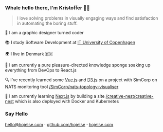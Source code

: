 ### Whale hello there, I'm Kristoffer 🐳👋

> I love solving problems in visually engaging ways and find satisfaction in automating the boring stuff.


🎨 I am a graphic designer turned coder

📚 I study Software Development at [IT University of Copenhagen](https://itu.dk)

🌍 I live in Denmark 🇩🇰

🧽 I am currently a pure pleasure-directed knowledge sponge soaking up everything from DevOps to React.js

🔍 I've recently learned some [Vue.js](https://vuejs.org) and [D3.js](https://d3js.org/) on a project with SimCorp on NATS monitoring tool [/SimCorp/nats-topology-visualiser](https://github.com/SimCorp/nats-topology-visualiser)

🌱 I am currently learning [Next.js](https://nextjs.org/) by building a site [/creative-nest/creative-nest](https://github.com/creative-nest/creative-nest)
 which is also deployed with Docker and Kubernetes
### Say Hello

[hello@hojelse.com](mailto:hello@hojelse.com) · [github.com/hojelse](https://github.com/hojelse) · [hojelse.com](https://hojelse.com)
